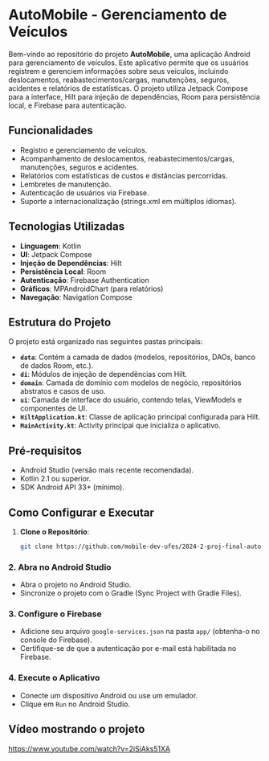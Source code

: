 # AutoMobile - Gerenciamento de Veículos

Bem-vindo ao repositório do projeto **AutoMobile**, uma aplicação Android para gerenciamento de veículos. Este aplicativo permite que os usuários registrem e gerenciem informações sobre seus veículos, incluindo deslocamentos, reabastecimentos/cargas, manutenções, seguros, acidentes e relatórios de estatísticas. O projeto utiliza Jetpack Compose para a interface, Hilt para injeção de dependências, Room para persistência local, e Firebase para autenticação.

## Funcionalidades
- Registro e gerenciamento de veículos.
- Acompanhamento de deslocamentos, reabastecimentos/cargas, manutenções, seguros e acidentes.
- Relatórios com estatísticas de custos e distâncias percorridas.
- Lembretes de manutenção.
- Autenticação de usuários via Firebase.
- Suporte a internacionalização (strings.xml em múltiplos idiomas).

## Tecnologias Utilizadas
- **Linguagem**: Kotlin
- **UI**: Jetpack Compose
- **Injeção de Dependências**: Hilt
- **Persistência Local**: Room
- **Autenticação**: Firebase Authentication
- **Gráficos**: MPAndroidChart (para relatórios)
- **Navegação**: Navigation Compose

## Estrutura do Projeto
O projeto está organizado nas seguintes pastas principais:

- **`data`**: Contém a camada de dados (modelos, repositórios, DAOs, banco de dados Room, etc.).
- **`di`**: Módulos de injeção de dependências com Hilt.
- **`domain`**: Camada de domínio com modelos de negócio, repositórios abstratos e casos de uso.
- **`ui`**: Camada de interface do usuário, contendo telas, ViewModels e componentes de UI.
- **`HiltApplication.kt`**: Classe de aplicação principal configurada para Hilt.
- **`MainActivity.kt`**: Activity principal que inicializa o aplicativo.

## Pré-requisitos
- Android Studio (versão mais recente recomendada).
- Kotlin 2.1 ou superior.
- SDK Android API 33+ (mínimo).

## Como Configurar e Executar
1. **Clone o Repositório**:
   ```bash
   git clone https://github.com/mobile-dev-ufes/2024-2-proj-final-automobile.git

### 2. Abra no Android Studio
- Abra o projeto no Android Studio.
- Sincronize o projeto com o Gradle (Sync Project with Gradle Files).

### 3. Configure o Firebase
- Adicione seu arquivo `google-services.json` na pasta `app/` (obtenha-o no console do Firebase).
- Certifique-se de que a autenticação por e-mail está habilitada no Firebase.

### 4. Execute o Aplicativo
- Conecte um dispositivo Android ou use um emulador.
- Clique em `Run` no Android Studio.

## Vídeo mostrando o projeto
https://www.youtube.com/watch?v=2iSjAks51XA
